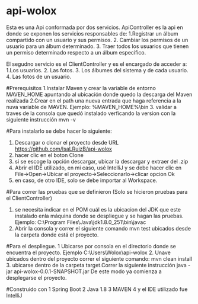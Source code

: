 # api-wolox
Esta es una Api conformada por dos servicios. ApiController es la api en donde se exponen los servicios responsables de:
1.Registrar un álbum compartido con un usuario y sus permisos.
2. Cambiar los permisos de un usuario para un álbum determinado.
3. Traer todos los usuarios que tienen un permiso determinado respecto a un
álbum específico.

El segudno servicio es el ClientController y es el encargado de acceder a:
1.Los usuarios.
2. Las fotos.
3. Los álbumes del sistema y de cada usuario.
4. Las fotos de un usuario.

#Prerequisitos
1.Instalar Maven y crear la variable de entorno MAVEN_HOME apuntando al ubicación donde quedo la descarga del Maven realizada
2.Crear en el path una nueva entrada que haga referencia a la nuva variable de MAVEN. Ejemplo: %MAVEN_HOME%\bin
3. validar a traves de la consola que quedó instalado verficando la version con la siguiente instrucción mvn -v


#Para instalarlo se debe hacer lo siguiente:
1. Descargar o clonar el proyecto desde URL https://github.com/IsaLRuizB/api-wolox
2. hacer clic en el boton Clone
3. si se escoge la opción descargar, ubicar la descargar y extraer del .zip
4. Abrir el IDE utilizado, en mi caso, usé IntelliJ y se debe hacer clic en File->Open->Ubicar el proyecto->Seleccionarlo->clicar opcion Ok
5. en caso, de otro IDE, solo se debe importar al Workspace.

#Para correr las pruebas que se definieron
(Solo se hicieron pruebas para el ClientController)
1. se necesita indicar en el POM cuál es la ubicacion del JDK que este instalado enla máquina donde se despliegue y se hagan las pruebas.
Ejemplo: <executable>C:\Program Files\Java\jdk1.8.0_251\bin\javac</executable>
2. Abrir la consola y correr el siguiente comando mvn test ubicados desde la carpeta donde está el proyecto.

#Para el despliegue.
1 Ubicarse por consola en el directorio donde se encuentra el proyecto. Ejemplo C:\Users\Wolox\api-wolox
2. Unave ubicados dentro del proyecto correr el siguiente comando: mvn clean install
3. ubicarse dentro de la carpeta target.Correr la siguiente instrucción java -jar api-wolox-0.0.1-SNAPSHOT.jar
De este modo ya comienza a desplegarse el proyecto.

#Construido con
1 Spring Boot
2 Java 1.8
3 MAVEN
4 y el IDE utilizado fue IntelliJ




